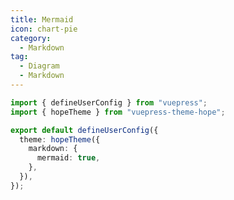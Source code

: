 ```yaml
---
title: Mermaid
icon: chart-pie
category:
  - Markdown
tag:
  - Diagram
  - Markdown
---
```


<!-- @include: @md-enhance/guide/chart/mermaid.md#before -->

```ts twoslash {7} title=".vuepress/config.ts"
import { defineUserConfig } from "vuepress";
import { hopeTheme } from "vuepress-theme-hope";

export default defineUserConfig({
  theme: hopeTheme({
    markdown: {
      mermaid: true,
    },
  }),
});
```

<!-- @include: @md-enhance/guide/chart/mermaid.md#after -->
